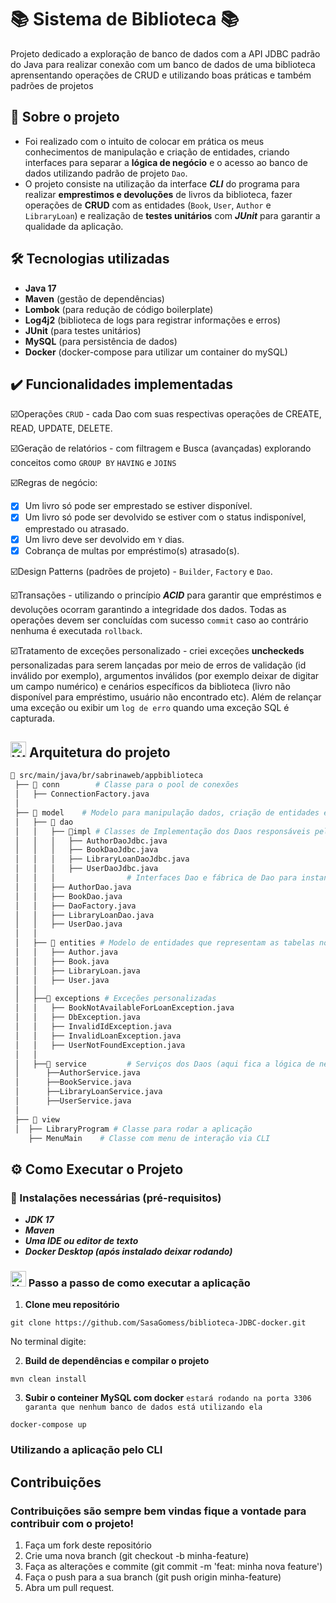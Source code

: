 # 📚 Sistema de Biblioteca 📚
Projeto dedicado a exploração de banco de dados com a API JDBC padrão do Java para realizar conexão com um banco de dados de uma biblioteca aprensentando operações de CRUD e utilizando boas práticas e também padrões de projetos

## 🌱 Sobre o projeto

- Foi realizado com o intuito de colocar em prática os meus conhecimentos de manipulação e criação de entidades, criando interfaces para separar a **lógica de negócio** e o acesso ao banco de dados utilizando padrão de projeto ``Dao``.
- O projeto consiste na utilização da interface ***CLI*** do programa para realizar **emprestimos e devoluções** de livros da biblioteca, fazer operações de **CRUD** com as entidades (`Book`, `User`, `Author` e `LibraryLoan`) e realização de **testes unitários** com ***JUnit*** para garantir a qualidade da aplicação. 

## 🛠️ Tecnologias utilizadas 

- **Java 17**
- **Maven** (gestão de dependências)
- **Lombok** (para redução de código boilerplate)
- **Log4j2** (biblioteca de logs para registrar informações e erros)
- **JUnit** (para testes unitários)
- **MySQL** (para persistência de dados)
- **Docker** (docker-compose para utilizar um container do mySQL)

## ✔️ Funcionalidades implementadas 

☑️Operações `CRUD` - cada Dao com suas respectivas operações de CREATE, READ, UPDATE, DELETE.

☑️Geração de relatórios - com filtragem e Busca (avançadas) explorando conceitos como `GROUP BY` `HAVING` e `JOINS`

☑️Regras de negócio:
- [x]  Um livro só pode ser emprestado se estiver disponível.
- [x]  Um livro só pode ser devolvido se estiver com o status indisponível, emprestado ou atrasado.  
- [x]  Um livro deve ser devolvido em `Y` dias.
- [x]  Cobrança de multas por empréstimo(s) atrasado(s).
      
☑️Design Patterns (padrões de projeto) - `Builder`, `Factory` e `Dao`.

☑️Transações - utilizando o princípio ***ACID*** para garantir que empréstimos e devoluções ocorram garantindo a integridade dos dados. Todas as operações devem ser concluídas com sucesso `commit` caso ao contrário nenhuma é executada `rollback`.

☑️Tratamento de exceções personalizado - criei exceções **uncheckeds** personalizadas para serem lançadas por meio de erros de validação (id inválido por exemplo), argumentos inválidos (por exemplo deixar de digitar um campo numérico) e cenários específicos da biblioteca (livro não disponível para empréstimo, usuário não encontrado etc). Além de relançar uma exceção ou exibir um `log de erro` quando uma exceção SQL é capturada.    

## <img src="https://raw.githubusercontent.com/Tarikul-Islam-Anik/Animated-Fluent-Emojis/master/Emojis/Travel%20and%20places/World%20Map.png" alt="World Map" width="25" height="25" /> Arquitetura do projeto

```sh
📂 src/main/java/br/sabrinaweb/appbiblioteca
 ├── 📂 conn        # Classe para o pool de conexões
 │   ├── ConnectionFactory.java
 │   
 ├── 📂 model    # Modelo para manipulação dados, criação de entidades e exceções
 │   ├── 📂 dao
 │   │   ├── 📂impl # Classes de Implementação dos Daos responsáveis pela persistência dos dados
 │   │   │   ├── AuthorDaoJdbc.java
 │   │   │   ├── BookDaoJdbc.java
 │   │   │   ├── LibraryLoanDaoJdbc.java
 │   │   │   ├── UserDaoJdbc.java
 │   │   │                # Interfaces Dao e fábrica de Dao para instanciar a implementação concreta
 │   │   ├── AuthorDao.java 
 │   │   ├── BookDao.java
 │   │   ├── DaoFactory.java
 │   │   ├── LibraryLoanDao.java
 │   │   ├── UserDao.java
 │   │
 │   ├── 📂 entities # Modelo de entidades que representam as tabelas no banco de dados
 │   │   ├── Author.java
 │   │   ├── Book.java
 │   │   ├── LibraryLoan.java
 │   │   ├── User.java
 │   │
 │   ├──📂 exceptions # Exceções personalizadas
 │   │   ├── BookNotAvailableForLoanException.java
 │   │   ├── DbException.java
 │   │   ├── InvalidIdException.java
 │   │   ├── InvalidLoanException.java
 │   │   ├── UserNotFoundException.java
 │   │      
 │   ├──📂 service         # Serviços dos Daos (aqui fica a lógica de negócio)
 │      ├──AuthorService.java
 │      ├──BookService.java
 │      ├──LibraryLoanService.java
 │      ├──UserService.java
 │ 
 ├── 📂 view 
 │  ├── LibraryProgram # Classe para rodar a aplicação
    ├── MenuMain    # Classe com menu de interação via CLI
```
## ⚙️ Como Executar o Projeto

### 📌 Instalações necessárias (pré-requisitos)
- ***JDK 17***
- ***Maven***
- ***Uma IDE ou editor de texto***
- ***Docker Desktop (após instalado deixar rodando)***
  
### <img src="https://raw.githubusercontent.com/Tarikul-Islam-Anik/Animated-Fluent-Emojis/master/Emojis/Travel%20and%20places/Hourglass%20Done.png" alt="Hourglass Done" width="25" height="25" /> Passo a passo de como executar a aplicação

1. **Clone meu repositório**
   
```
git clone https://github.com/SasaGomess/biblioteca-JDBC-docker.git 
```
  
No terminal digite:

2. **Build de dependências e compilar o projeto**
   
 ```
 mvn clean install
```
3. **Subir o conteiner MySQL com docker**  ``estará rodando na porta 3306 garanta que nenhum banco de dados está utilizando ela``
   
```
docker-compose up
```
### Utilizando a aplicação pelo CLI

## Contribuições

### Contribuições são sempre bem vindas fique a vontade para contribuir com o projeto!

1. Faça um fork deste repositório
2. Crie uma nova branch (git checkout -b minha-feature)
3. Faça as alterações e commite (git commit -m 'feat: minha nova feature')
4. Faça o push para a sua branch (git push origin minha-feature)
5. Abra um pull request.

